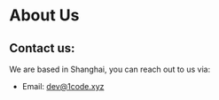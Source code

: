 # About Us

## Contact us:

We are based in Shanghai, you can reach out to us via:
- Email: [dev@1code.xyz](mailto:dev@1code.xyz)